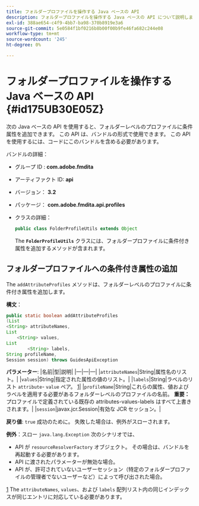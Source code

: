 ```yaml
---
title: フォルダープロファイルを操作する Java ベースの API
description: フォルダープロファイルを操作する Java ベースの API について説明します。
exl-id: 388ae654-c4f9-4bb7-ba98-370b8919e3a6
source-git-commit: 5e0584f1bf0216b8b00f00b9fe46fa682c244e08
workflow-type: tm+mt
source-wordcount: '245'
ht-degree: 0%

---
```


# フォルダープロファイルを操作する Java ベースの API {#id175UB30E05Z}

次の Java ベースの API を使用すると、フォルダーレベルのプロファイルに条件属性を追加できます。 この API は、バンドルの形式で使用できます。 この API を使用するには、コードにこのバンドルを含める必要があります。

バンドルの詳細：

- グループ ID : **com.adobe.fmdita**

- アーティファクト ID: **api**

- バージョン： **3.2**

- パッケージ： **com.adobe.fmdita.api.profiles**

- クラスの詳細：

  ```JAVA
  public class FolderProfileUtils extends Object
  ```

  The **`FolderProfileUtils`** クラスには、フォルダープロファイルに条件付き属性を追加するメソッドが含まれます。


## フォルダープロファイルへの条件付き属性の追加

The ``addAttributeProfiles`` メソッドは、フォルダーレベルのプロファイルに条件付き属性を追加します。

**構文**：

```JAVA
public static boolean addAttributeProfiles
(List
<String> attributeNames, 
List
    <String> values, 
List
        <String> labels,
String profileName, 
Session session) throws GuidesApiException
```

**パラメーター**: |名前|型|説明| |—|—|—| |``attributeNames``|String|属性名のリスト。| |``values``|String|指定された属性の値のリスト。| |`labels`|String|ラベルのリスト `attribute`- `value` ペア。 [1](#fntarg_1)| |`profileName`|String|これらの属性、値およびラベルを適用する必要があるフォルダーレベルのプロファイルの名前。 **重要：** プロファイルで定義されている既存の attributes-values-labels はすべて上書きされます。| |`session`|javax.jcr.Session|有効な JCR セッション。|

**戻り値**:
`true` 成功のために。 失敗した場合は、例外がスローされます。

**例外**：スロー ``java.lang.Exception`` 次のシナリオでは、

- API が `resourceResolverFactory` オブジェクト。 その場合は、バンドルを再起動する必要があります。
- API に渡されたパラメーターが無効な場合。
- API が、許可されていないユーザーセッション（特定のフォルダープロファイルの管理者でないユーザーなど）によって呼び出された場合。

[1](#fnsrc_1) The `attributeNames`, `values`、および `labels` 配列リスト内の同じインデックスが同じエントリに対応している必要があります。
